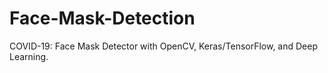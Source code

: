 # Face-Mask-Detection
COVID-19: Face Mask Detector with OpenCV, Keras/TensorFlow, and Deep Learning.
